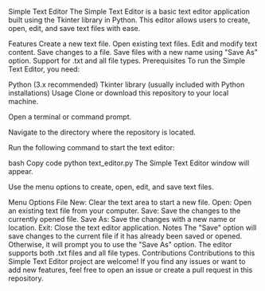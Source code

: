 Simple Text Editor
The Simple Text Editor is a basic text editor application built using the Tkinter library in Python. This editor allows users to create, open, edit, and save text files with ease.

Features
Create a new text file.
Open existing text files.
Edit and modify text content.
Save changes to a file.
Save files with a new name using "Save As" option.
Support for .txt and all file types.
Prerequisites
To run the Simple Text Editor, you need:

Python (3.x recommended)
Tkinter library (usually included with Python installations)
Usage
Clone or download this repository to your local machine.

Open a terminal or command prompt.

Navigate to the directory where the repository is located.

Run the following command to start the text editor:

bash
Copy code
python text_editor.py
The Simple Text Editor window will appear.

Use the menu options to create, open, edit, and save text files.

Menu Options
File
New: Clear the text area to start a new file.
Open: Open an existing text file from your computer.
Save: Save the changes to the currently opened file.
Save As: Save the changes with a new name or location.
Exit: Close the text editor application.
Notes
The "Save" option will save changes to the current file if it has already been saved or opened. Otherwise, it will prompt you to use the "Save As" option.
The editor supports both .txt files and all file types.
Contributions
Contributions to this Simple Text Editor project are welcome! If you find any issues or want to add new features, feel free to open an issue or create a pull request in this repository.

